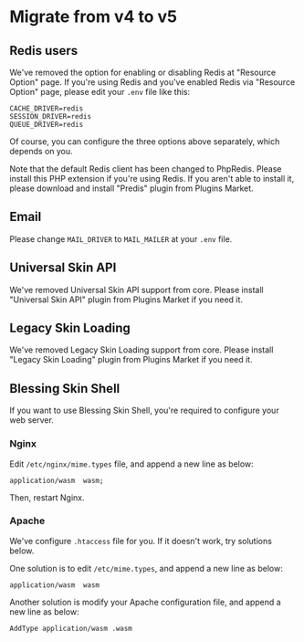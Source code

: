 # Migrate from v4 to v5

## Redis users

We've removed the option for enabling or disabling Redis at "Resource Option" page. If you're using Redis and you've enabled Redis via "Resource Option" page, please edit your `.env` file like this:

```
CACHE_DRIVER=redis
SESSION_DRIVER=redis
QUEUE_DRIVER=redis
```

Of course, you can configure the three options above separately, which depends on you.

Note that the default Redis client has been changed to PhpRedis. Please install this PHP extension if you're using Redis. If you aren't able to install it, please download and install "Predis" plugin from Plugins Market.

## Email

Please change `MAIL_DRIVER` to `MAIL_MAILER` at your `.env` file.

## Universal Skin API

We've removed Universal Skin API support from core. Please install "Universal Skin API" plugin from Plugins Market if you need it.

## Legacy Skin Loading

We've removed Legacy Skin Loading support from core. Please install "Legacy Skin Loading" plugin from Plugins Market if you need it.

## Blessing Skin Shell

If you want to use Blessing Skin Shell, you're required to configure your web server.

### Nginx

Edit `/etc/nginx/mime.types` file, and append a new line as below:

```
application/wasm  wasm;
```

Then, restart Nginx.

### Apache

We've configure `.htaccess` file for you. If it doesn't work, try solutions below.

One solution is to edit `/etc/mime.types`, and append a new line as below:

```
application/wasm  wasm
```

Another solution is modify your Apache configuration file, and append a new line as below:

```
AddType application/wasm .wasm
```
